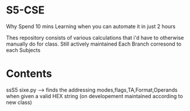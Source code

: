 # S5-CSE
Why Spend 10 mins Learning when you can automate it in just 2 hours

  Thes repository consists of various calculations that i'd have to otherwise manually do for class.
Still actively maintained
Each Branch corresond to each Subjects

# Contents
  ssS5
    sixe.py --> finds the addressing modes,flags,TA,Format,Operands when given a valid HEX string
                (on developement maintained according to new class)
